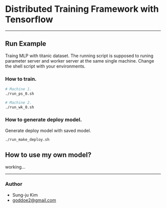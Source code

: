 # Distributed Training Framework with Tensorflow
- - -

## Run Example
Traing MLP with titanic dataset.
The running script is supposed to runing parameter server and worker server at the same single machine.
Change the shell script with your environments.


### How to train.
```bash
# Machine 1.
./run_ps_0.sh
```

```bash
# Machine 2.
./run_wk_0.sh
```

### How to generate deploy model.
Generate deploy model with saved model.

```bash
./run_make_deploy.sh

```

## How to use my own model? 
working...


- - -

### Author
+ Sung-ju Kim
+ goddoe2@gmail.com

